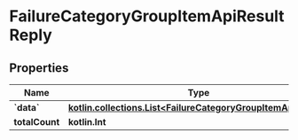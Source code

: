 
# FailureCategoryGroupItemApiResultReply

## Properties
| Name | Type | Description | Notes |
| ------------ | ------------- | ------------- | ------------- |
| **&#x60;data&#x60;** | [**kotlin.collections.List&lt;FailureCategoryGroupItemApiResult&gt;**](FailureCategoryGroupItemApiResult.md) |  |  |
| **totalCount** | **kotlin.Int** |  |  |



